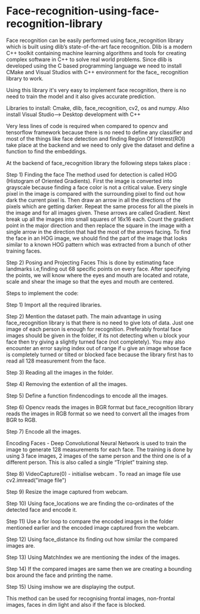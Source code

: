 # Face-recognition-using-face-recognition-library

Face recognition can be easily performed using face_recognition library which is built using dlib’s state-of-the-art face recognition. Dlib is a modern C++ toolkit containing machine learning algorithms and tools for creating complex software in C++ to solve real world problems. Since dlib is developed using the C based programming language we need to install CMake and Visual Studios with C++ environment for the face_ recognition library to work.

Using this library it's very easy to implement face recognition, there is no need to train the model and it also gives accurate prediction.

Libraries to install: Cmake, dlib, face_recognition, cv2, os and numpy. Also install Visual Studio--> Desktop development with C++

Very less lines of code is required when compared to opencv and tensorflow framework because there is no need to define any classifier and most of the things like face detection and finding Region Of Interest(ROI) take place at the backend and we need to only give the dataset and define a function to find the embeddings.

At the backend of face_recognition library the following steps takes place :

Step 1) Finding the face The method used for detection is called HOG (Histogram of Oriented Gradients). First the image is converted into grayscale because finding a face color is not a critical value. Every single pixel in the image is compared with the surrounding pixel to find out how dark the current pixel is. Then draw an arrow in all the directions of the pixels which are getting darker. Repeat the same process for all the pixels in the image and for all images given. These arrows are called Gradient. Next break up all the images into small squares of 16x16 each. Count the gradient point in the major direction and then replace the square in the image with a single arrow in the direction that had the most of the arrows facing. To find the face in an HOG image, we should find the part of the image that looks similar to a known HOG pattern which was extracted from a bunch of other training faces.

Step 2) Posing and Projecting Faces This is done by estimating face landmarks i.e,finding out 68 specific points on every face. After specifying the points, we will know where the eyes and mouth are located and rotate, scale and shear the image so that the eyes and mouth are centered.

Steps to implement the code:

Step 1) Import all the required libraries.

Step 2) Mention the dataset path. The main advantage in using face_recognition library is that there is no need to give lots of data. Just one image of each person is enough         for recognition. Preferably frontal face images should be given in the folder, if its not detecting when u block your face then try giving a slightly turned face 
        (not completely). You may also encounter an error saying index out of range if u give an image whose face is completely turned or tilted or blocked face because the           library first has to read all 128 measurement from the face.

Step 3) Reading all the images in the folder.

Step 4) Removing the extention of all the images.

Step 5) Define a function findencodings to encode all the images.

Step 6) Opencv reads the images in BGR format but face_recognition library reads the images in RGB format so we need to convert all the images from BGR to RGB.

Step 7) Encode all the images.

Encoding Faces - Deep Convolutional Neural Network is used to train the image to generate 128 measurements for each face. The training is done by using 3 face images, 2 images of the same person and the third one is of a different person. This is also called a single “Triplet” training step.

Step 8) VideoCapture(0) - initialise webcam . To read an image file use cv2.imread("image file")

Step 9) Resize the image captured from webcam.

Step 10) Using face_locations we are finding the co-ordinates of the detected face and encode it.

Step 11) Use a for loop to compare the encoded images in the folder mentioned earlier and the encoded image captured from the webcam.

Step 12) Using face_distance its finding out how similar the compared images are.

Step 13) Using MatchIndex we are mentioning the index of the images.

Step 14) If the compared images are same then we are creating a bounding box around the face and printing the name.

Step 15) Using imshow we are displaying the output.

This method can be used for recognising frontal images, non-frontal images, faces in dim light and also if the face is blocked.
